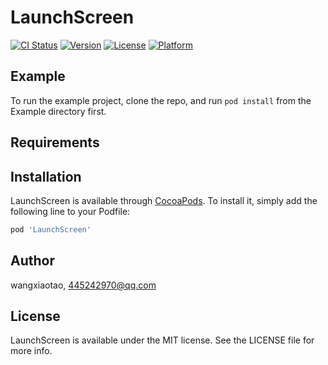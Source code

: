 # LaunchScreen

[![CI Status](https://img.shields.io/travis/wangxiaotao/LaunchScreen.svg?style=flat)](https://travis-ci.org/wangxiaotao/LaunchScreen)
[![Version](https://img.shields.io/cocoapods/v/LaunchScreen.svg?style=flat)](https://cocoapods.org/pods/LaunchScreen)
[![License](https://img.shields.io/cocoapods/l/LaunchScreen.svg?style=flat)](https://cocoapods.org/pods/LaunchScreen)
[![Platform](https://img.shields.io/cocoapods/p/LaunchScreen.svg?style=flat)](https://cocoapods.org/pods/LaunchScreen)

## Example

To run the example project, clone the repo, and run `pod install` from the Example directory first.

## Requirements

## Installation

LaunchScreen is available through [CocoaPods](https://cocoapods.org). To install
it, simply add the following line to your Podfile:

```ruby
pod 'LaunchScreen'
```

## Author

wangxiaotao, 445242970@qq.com

## License

LaunchScreen is available under the MIT license. See the LICENSE file for more info.
